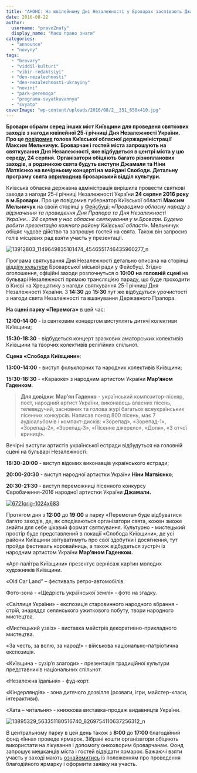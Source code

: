 ```yaml
---
title: "АНОНС: На ювілейному Дні Незалежності у Броварах заспівають Джамала і Ніна Матвієнко"
date: 2016-08-22
author: 
  username: "pravoZnaty"
  display_name: "Маєш право знати"
categories: 
  - "announce"
  - "novyny"
tags: 
  - "brovary"
  - "viddil-kulturi"
  - "vibir-redaktsiyi"
  - "den-nezalezhnosti"
  - "den-nezalezhnosti-ukrayiny"
  - "novini"
  - "park-peremoga"
  - "programa-svyatkuvannya"
  - "svyato"
coverImage: "wp-content/uploads/2016/08/2__351_650x410.jpg"
---
```


**Бровари обрали серед інших міст Київщини для проведеня святкових заходів з нагоди ювілейної 25-ї річниці Дня Незалежності України. Про це [повідомив](https://www.facebook.com/photo.php?fbid=1149649835101474&set=a.569186346481162.1073741832.100001694054428&type=3&theater) голова Київської обласної держадміністрації Максим Мельничук. Броварчан і гостей міста запрошують на святкування Дня Незалежності, яке відбудеться в центрі міста у цю середу, 24 серпня. Організатори обіцяють багато різнопланових заходів, а родзинкою свята будуть виступи Джамали та Ніни Матвієнко на вечірньому концерті на майдані Свободи. Детальну програму свята [оприлюднив](https://www.facebook.com/profile.php?id=100011261797360&fref=ts) броварський відділ культури.**

Київська обласна державна адміністрація вирішила провести святкові заходи з нагоди 25-ї річниці Незалежності України **24 серпня 2016 року в м.Бровари.** Про це повідомив губернатор Київської області **Максим Мельничук** на своїй сторінці у [Фейсбуці:](https://www.facebook.com/maksym.melnychuk.9/posts/1146440728755718) «_Проводимо обласну нараду з відзначення та проведення Дня Прапора та Дня Незалежності України... 24 серпня у нас обласне святкування у м.Бровари. Будемо робити презентацію кожного району Київської області_». Мельничук обіцяє чудове дійство та запрошує гостей на свята. Також він запросив голів місцевих рад взяти участь у презентації.

![13912803_1149649835101474_4546551746435960277_n](https://mpz.brovary.org/wp-content/uploads/2016/08/13912803_1149649835101474_4546551746435960277_n.jpg)

Програма святкування Дня Незалежності детально описана на сторінці [відділу культури](https://www.facebook.com/profile.php?id=100011261797360&fref=ts) Броварської міської ради у Фейсбуці. Згідно оголошення, офіційні заходи розпочнуться о **10:00** **на** **головній сцені** на бульварі Незалежності прямою трансляцією параду, що буде проходити в Києві на Хрещатику з нагоди святкування 25-ї річниці Дня Незалежності України. З **14:30** до **15:30** тут же відбудуться урочистості з нагоди свята Незалежності та вшанування Державного Прапора.

**На сцені парку «Перемога»** в цей час:

**12:00-14:00** - із святковим концертом виступлять дитячі колективи Київщини;

**15:30-18:30** - відбудеться концерт зразкових аматорських колективів Київщини та творчих колективів релігійних спільнот.

**Сцена «Слобода Київщини»**:

**13:00-14:00** - виступ фольклорних та народних колективів Київщини;

**15:30-16:30** - «Караоке» з народним артистом України **Мар’яном Гаденком**.

> **Для довідки**: **Мар’ян Гаденко** - український композитор-пісняр, поет, народний артист України, виконавець власних пісень, телеведучий, засновник та голова журі багатьох всеукраїнських пісенних конкурсів. Написав понад 800 пісень, має 7 аудіоальбомів і компакт-дисків: «Зорепад», «Зорепад-1», «Зорепад-2», «Зорепад-3», «Пісенне джерело», «Доля», «З отчої криниці».

Вечірні виступи артистів української естради відбудуться на головній сцені на бульварі Незалежності:

**18:30-20:00** - виступ відомих виконавців українського естради;

**20:00-20:30** - виступ народної артистки України **Ніни Матвієнко**;

**20:30-21:30** - виступ переможниці пісенного конкурсу Євробачення-2016 народної артистки України **Джамали.**

[![6721orig-1024x683](https://mpz.brovary.org/wp-content/uploads/2016/08/6721orig.jpg)](https://mpz.brovary.org/wp-content/uploads/2016/08/6721orig-1024x683.jpg)

Протягом дня з **12:00** до **19:00** в парку «Перемога» буде відбуватися багато заходів, де, як сподіваються організатори свята, кожен зможе знайти для себе цікавий формат святкування. Культурно - мистецький простір буде представлений в локації «Слобода Київщини», де усі райони Київщини звітуватимуть про свої здобутки і досягнення, тут пройде фестиваль коровайниць, а також відбудеться зустріч із народним артистом України **Мар’яном Гаденком.**

«Арт-палітра Київщини» презентує вернісаж картин молодих художників Київщини.

«Old Car Land” – фестиваль ретро-автомобілів.

Фото-зона - «Щедрість української землі» - фото на згадку.

«Світлиця України» - експозиція старовинного народного вбрання - стрій, знаряддя селянського ужиткового побуту, твори народного мистецтва.

«Мистецький узвіз» - виставка майстрів декоративно-прикладного мистецтва.

«За честь, за волю, за народ!» - військова національно-патріотична експозиція.

«Київщина - сузір’я злагоди» - презентація традиційної культури представників національних спільнот.

«Незалежна їдальня» - фуд-корт.

«Кіндерляндія» - зона дитячого дозвілля (розваги, ігри, майстер-класи, інтерактиви).

«Хата – читальня» - книжкова виставка-продаж видавництв України.

![13895329_563351180516740_8269754110637256312_n](https://mpz.brovary.org/wp-content/uploads/2016/08/13895329_563351180516740_8269754110637256312_n.jpg)

В центральному парку в цей день також з **8:00** до **17:00** благодійний фонд «Інна» проведе ярмарок. Зібрані кошти організатори обіцяють використати на лікування і допомогу онкохворим броварчанам. Фонд запрошує мешканців міста і гостей відвідати ярмарок. Бажаючі взяти участь у заході мають [ознайомитись](http://fond-inna.org/den-nezavisimosti/860-blagotvoritelnaya-yarmarka-na-den-nezavisimosti.html) із положенням про проведення благодійного ярмарку і оформити заявку на участь.
